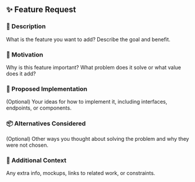 ## ✨ Feature Request

### 📖 Description
What is the feature you want to add? Describe the goal and benefit.

### 🎯 Motivation
Why is this feature important? What problem does it solve or what value does it add?

### 🧪 Proposed Implementation
(Optional) Your ideas for how to implement it, including interfaces, endpoints, or components.

### 📦 Alternatives Considered
(Optional) Other ways you thought about solving the problem and why they were not chosen.

### 📝 Additional Context
Any extra info, mockups, links to related work, or constraints.


